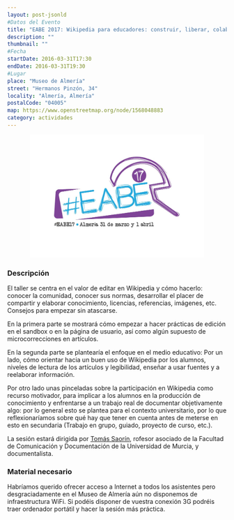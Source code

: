 ```yaml
---
layout: post-jsonld
#Datos del Evento
title: "EABE 2017: Wikipedia para educadores: construir, liberar, colaborar"
description: ""
thumbnail: ""
#Fecha
startDate: 2016-03-31T17:30
endDate: 2016-03-31T19:30
#Lugar
place: "Museo de Almería"
street: "Hermanos Pinzón, 34"
locality: "Almería, Almería"
postalCode: "04005"
map: https://www.openstreetmap.org/node/1568048883
category: actividades
---
```


<p align="center">
  <img src="/recursos/2017-03-31/logo-eabe.jpg" width="400" alt="cartel EABE 2017" />
</p>

### Descripción
El taller se centra en el valor de editar en Wikipedia y cómo hacerlo: conocer la comunidad, conocer sus normas, desarrollar el placer de compartir y elaborar conocimiento, licencias, referencias, imágenes, etc. Consejos para empezar sin atascarse.

En la primera parte se mostrará cómo empezar a hacer prácticas de edición en el sandbox o en la página de usuario, así como algún supuesto de microcorrecciones en artículos.

En la segunda parte se plantearía el enfoque en el medio educativo: Por un lado, cómo orientar hacia un buen uso de Wikipedia por los alumnos, niveles de lectura de los artículos y legibilidad, enseñar a usar fuentes y a reelaborar información.

Por otro lado unas pinceladas sobre la participación en Wikipedia como recurso motivador, para implicar a los alumnos en la producción de conocimiento y enfrentarse a un trabajo real de documentar objetivamente algo: por lo general esto se plantea para el contexto universitario, por lo que reflexionaríamos sobre qué hay que tener en cuenta antes de meterse en esto en secundaria (Trabajo en grupo, guiado, proyecto de curso, etc.).

La sesión estará dirigida por [Tomás Saorín](https://es.wikipedia.org/wiki/Usuario:Tsaorin), rofesor asociado de la Facultad de Comunicación y Documentación de la Universidad de Murcia, y documentalista.

### Material necesario
Habríamos querido ofrecer acceso a Internet a todos los asistentes pero desgraciadamente en el Museo de Almería aún no disponemos de infraestructura WiFi. Si podéis disponer de vuestra conexión 3G podréis traer ordenador portátil y hacer la sesión más práctica.
